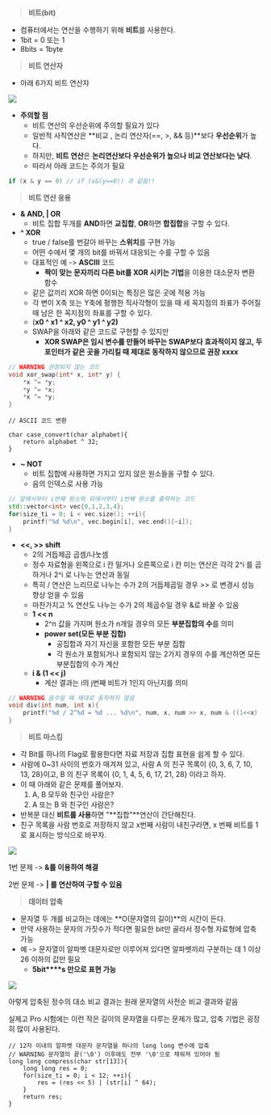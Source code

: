
> **비트(bit)**

-   컴퓨터에서는 연산을 수행하기 위해 **비트**를 사용한다.
-   1bit = 0 또는 1
-   8bits = 1byte

> **비트 연산자**

-   아래 6가지 비트 연산자

![](https://blog.kakaocdn.net/dn/pwEuO/btr0HSgSyK8/0kRjLwqa0vG3Q9EpaErLok/img.png)

-   **주의할 점**  
    -   비트 연산의 우선순위에 주의할 필요가 있다
    -   일반적 사칙연산은 **비교 , 논리 연산자(==, >, && 등)**보다 **우선순위**가 높다.
    -   하지만, **비트 연산**은 **논리연산보다 우선순위가 높으나 비교 연산보다는 낮다**.
    -   따라서 아래 코드는 주의가 필요

```cpp
if (x & y == 0) // if (x&(y==0)) 과 같음!!
```


> **비트 연산 응용**

-   **& AND, | OR**  
    -   비트 집합 두개를 **AND**하면 **교집합**, **OR**하면 **합집합**을 구할 수 있다.
-   **^ XOR**  
    -   true / false를 번갈아 바꾸는 **스위치**를 구현 가능
    -   어떤 수에서 몇 개의 bit를 바꿔서 대응되는 수를 구할 수 있음
    -   대표적인 예 -> **ASCIII** 코드
        -   **짝이 맞는 문자끼리 다른 bit를 XOR 시키는 기법**을 이용한 대소문자 변환 함수
    -   같은 값끼리 XOR 하면 0이되는 특징은 많은 곳에 적용 가능
    -   각 변이 X축 또는 Y축에 평행한 직사각형이 있을 때 세 꼭지점의 좌표가 주어질 때 남은 한 꼭지점의 좌표를 구할 수 있다.
    -   (**x0 ^ x1 ^ x2, y0 ^ y1 ^ y2)**
    -   SWAP을 아래와 같은 코드로 구현할 수 있지만
        -   **XOR SWAP은 임시 변수를 만들어 바꾸는 SWAP보다 효과적이지 않고, 두 포인터가 같은 곳을 가리킬 때 제대로 동작하지 않으므로 권장 xxxx**

```cpp
// WARNING 권장되지 않는 코드
void xor_swap(int* x, int* y) {
    *x ^= *y;
    *y ^= *x;
    *x ^= *y;
}
```

```
// ASCII 코드 변환

char case_convert(char alphabet){
	return alphabet ^ 32;
}
```

-   **~ NOT**  
    -   비트 집합에 사용하면 가지고 있지 않은 원소들을 구할 수 있다.
    -   음의 인덱스로 사용 가능

```cpp
// 앞에서부터 i번째 원소와 뒤에서부터 i번째 원소를 출력하는 코드
std::vector<int> vec{0,1,2,3,4};
for(size_ti = 0; i < vec.size(); ++i){
	printf("%d %d\n", vec.begin[i], vec.end()[~i]);
}
```

-   **<<, >> shift**  
    -   2의 거듭제곱 곱셈/나눗셈
    -   정수 자료형을 왼쪽으로 i 칸 밀거나 오른쪽으로 i 칸 미는 연산은 각각 2^i 를 곱하거나 2^i 로 나누는 연산과 동일
    -   특히 / 연산은 느리므로 나누는 수가 2의 거듭제곱일 경우 >> 로 변경시 성능 향상 얻을 수 있음
    -   마찬가지고 % 연산도 나누는 수가 2의 제곱수일 경우 &로 바꿀 수 있음
    -   **1 << n**  
        -   2^n 값을 가지며 원소가 n개일 경우의 모든 **부분집합의 수**를 의미
        -   **power set(모든 부분 집합)**
            -   공집합과 자기 자신을 포함한 모든 부분 집합
            -   각 원소가 포함되거나 포함되지 않는 2가지 경우의 수를 계산하면 모든 부분집합의 수가 계산
    -   **i & (1 << j)**
        -   계산 결과는 i의 j번째 비트가 1인지 아닌지를 의미

```cpp
// WARNING 음수일 때 제대로 동작하지 않음
void div(int num, int x){
	printf("%d / 2^%d = %d ... %d\n", num, x, num >> x, num & ((1<<x) -1));
}
```

> **비트 마스킹**

-   각 Bit를 하나의 Flag로 활용한다면 자료 저장과 집합 표현을 쉽게 할 수 있다.
-   사람에 0~31 사이의 번호가 매겨져 있고, 사람 A 의 친구 목록이 {0, 3, 6, 7, 10, 13, 28}이고, B 의 친구 목록이 {0, 1, 4, 5, 6, 17, 21, 28} 이라고 하자.
-   이 때 아래와 같은 문제를 풀어보자.
    1.  A, B 모두와 친구인 사람은?
    2.  A 또는 B 와 친구인 사람은?
-   반복문 대신 **비트를 사용**하면 "**집합"**연산이 간단해진다.
-   친구 목록을 사람 번호로 저장하지 않고 x번째 사람이 내친구라면, x 번째 비트를 1로 표시하는 방식으로 바꾸자.

![](https://blog.kakaocdn.net/dn/cu4Liv/btr0NIqLmA9/kgp78ASAUrhsfklqykttK0/img.png)

1번 문제 -> **&를 이용하여 해결**

2번 문제 -> **| 를 연산하여 구할 수 있음**

> **데이터 압축**

-   문자열 두 개를 비교하는 데에는 **O(문자열의 길이)**의 시간이 든다.
-   만약 사용하는 문자의 가짓수가 적다면 필요한 bit만 골라서 정수형 자료형에 압축 가능
-   예 -> 문자열이 알파벳 대문자로만 이루어져 있다면 알파벳끼리 구분하는 데 1 이상 26 이하의 값만 필요
    -   **5bit****s 만으로 표현 가능**

![](https://blog.kakaocdn.net/dn/btgyiy/btr0RKaJF3H/BgKgfEoA6trviZWaaBsjek/img.png)

아렇게 압축된 정수의 대소 비교 결과는 원래 문자열의 사전순 비교 결과와 같음

실제고 Pro 시험에는 이런 작은 길이의 문자열을 다루는 문제가 많고, 압축 기법은 굉장히 많이 사용된다.

```
// 12자 이내의 알파벳 대문자 문자열을 하나의 long long 변수에 압축
// WARNING 문자열의 끝('\0') 이후에도 전부 '\0'으로 채워져 있어야 됨
long long compress(char str[13]){
	long long res = 0;
    for(size_ti = 0; i < 12; ++i){
    	res = (res << 5) | (str[i] ^ 64);
    }
    return res;
}
```